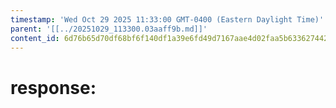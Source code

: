 ```yaml
---
timestamp: 'Wed Oct 29 2025 11:33:00 GMT-0400 (Eastern Daylight Time)'
parent: '[[../20251029_113300.03aaff9b.md]]'
content_id: 6d76b65d70df68bf6f140df1a39e6fd49d7167aae4d02faa5b63362744266256
---
```


# response:
